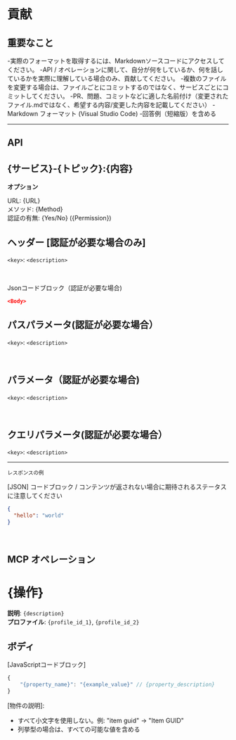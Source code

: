 # 貢献

## 重要なこと

 -実際のフォーマットを取得するには、Markdownソースコードにアクセスしてください。
 -API / オペレーションに関して、自分が何をしているか、何を話しているかを実際に理解している場合のみ、貢献してください。
 -複数のファイルを変更する場合は、ファイルごとにコミットするのではなく、サービスごとにコミットしてください。
 -PR、問題、コミットなどに適した名前付け（変更されたファイル.mdではなく、希望する内容/変更した内容を記載してください）
 -Markdown フォーマット (Visual Studio Code)
 -回答例（短縮版）を含める

---

## API

## {サービス}-{トピック}:{内容}

**オプション**

URL: {URL} <br/>
メソッド: {Method} <br/>
認証の有無: {Yes/No} ({Permission})

## ヘッダー [認証が必要な場合のみ]

`<key>`: `<description>`

<br/>

Jsonコードブロック（認証が必要な場合)

```json
<Body>
```

## パスパラメータ(認証が必要な場合）

`<key>`: `<description>`

<br/>

## パラメータ（認証が必要な場合)

`<key>`: `<description>`

<br/>

## クエリパラメータ(認証が必要な場合）

`<key>`: `<description>`

---



`レスポンスの例`

[JSON] コードブロック / コンテンツが返されない場合に期待されるステータスに注意してください

```json
{
  "hello": "world"
}
```

<br/>

## MCP オペレーション

#  {操作}

**説明**: `{description}` <br/>
**プロファイル**: `{profile_id_1}`, `{profile_id_2}`

## ボディ

[JavaScriptコードブロック]

```js
{
    "{property_name}": "{example_value}" // {property_description}
}
```

[物件の説明]:


- すべて小文字を使用しない。例: "item guid" -> "Item GUID"
- 列挙型の場合は、すべての可能な値を含める
